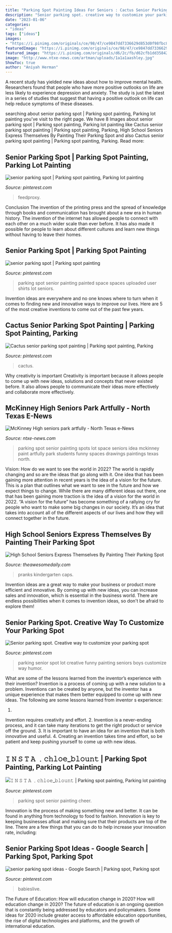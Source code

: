 ```yaml
---
title: "Parking Spot Painting Ideas For Seniors : Cactus Senior Parking Spot Painting"
description: "Senior parking spot. creative way to customize your parking spot"
date: "2023-01-06"
categories:
- "ideas"
tags: ["ideas"]
images:
- "https://i.pinimg.com/originals/ce/98/47/ce9847dd7336629d853d0f98fbc86336.jpg"
featuredImage: "https://i.pinimg.com/originals/ce/98/47/ce9847dd7336629d853d0f98fbc86336.jpg"
featured_image: "https://i.pinimg.com/originals/d6/2c/fb/d62cfb1dd35842ece6bc620275fbdc02.jpg"
image: "http://www.ntxe-news.com/artman/uploads/1a1a1aashley.jpg"
ShowToc: true
author: "Aniyah Herman"
---
```



A recent study has yielded new ideas about how to improve mental health. Researchers found that people who have more positive outlooks on life are less likely to experience depression and anxiety. The study is just the latest in a series of studies that suggest that having a positive outlook on life can help reduce symptoms of these diseases.

	

		
searching about senior parking spot | Parking spot painting, Parking lot painting you've visit to the right page. We have 8 Images about senior parking spot | Parking spot painting, Parking lot painting like Cactus senior parking spot painting | Parking spot painting, Parking, High School Seniors Express Themselves By Painting Their Parking Spot and also Cactus senior parking spot painting | Parking spot painting, Parking. Read more:
		
    
## Senior Parking Spot | Parking Spot Painting, Parking Lot Painting

<img loading=lazy src="https://i.pinimg.com/736x/eb/85/06/eb85060458081f5fb659e510135f7695.jpg" onerror="this.onerror=null;this.src='https://tse3.mm.bing.net/th?id=OIP.Lu99ANbgOfj-IBaY40XbBQHaJ3&amp;pid=15.1';" alt="senior parking spot | Parking spot painting, Parking lot painting">

_Source: pinterest.com_

>feedproxy. 

	

Conclusion
The invention of the printing press and the spread of knowledge through books and communication has brought about a new era in human history. The invention of the internet has allowed people to connect with each other on a much wider scale than ever before. It has also made it possible for people to learn about different cultures and learn new things without having to leave their homes.

    
## Senior Parking Spot | Parking Spot Painting

<img loading=lazy src="https://i.pinimg.com/originals/d6/2c/fb/d62cfb1dd35842ece6bc620275fbdc02.jpg" onerror="this.onerror=null;this.src='https://tse4.mm.bing.net/th?id=OIP.NdGzZPy7tNZYV-fRfsKJ2QHaIN&amp;pid=15.1';" alt="senior parking spot | Parking spot painting">

_Source: pinterest.com_

>parking spot senior painting painted space spaces uploaded user shirts lot seniors. 

	

Invention ideas are everywhere and no one knows where to turn when it comes to finding new and innovative ways to improve our lives. Here are 5 of the most creative inventions to come out of the past few years.

    
## Cactus Senior Parking Spot Painting | Parking Spot Painting, Parking

<img loading=lazy src="https://i.pinimg.com/originals/7d/39/15/7d3915834e74f273a5f4efb19e7d4bfc.jpg" onerror="this.onerror=null;this.src='https://tse2.mm.bing.net/th?id=OIP.bGo0DFuPwaKOS_MpLuM5JwHaJ4&amp;pid=15.1';" alt="Cactus senior parking spot painting | Parking spot painting, Parking">

_Source: pinterest.com_

>cactus. 

	

Why creativity is important
Creativity is important because it allows people to come up with new ideas, solutions and concepts that never existed before. It also allows people to communicate their ideas more effectively and collaborate more effectively.

    
## McKinney High Seniors Park Artfully - North Texas E-News

<img loading=lazy src="http://www.ntxe-news.com/artman/uploads/1a1a1aashley.jpg" onerror="this.onerror=null;this.src='https://tse2.mm.bing.net/th?id=OIP.6n6uV6SK9KHkpzbThzeF4wHaJ4&amp;pid=15.1';" alt="McKinney High seniors park artfully - North Texas e-News">

_Source: ntxe-news.com_

>parking spot senior painting spots lot space seniors idea mckinney paint artfully park students funny spaces drawings paintings texas north. 

	

Vision: How do we want to see the world in 2022?
The world is rapidly changing and so are the ideas that go along with it. One idea that has been gaining more attention in recent years is the idea of a vision for the future. This is a plan that outlines what we want to see in the future and how we expect things to change. While there are many different ideas out there, one that has been gaining more traction is the idea of a vision for the world in 2022. 
“A vision for the future” has become something of a rallying cry for people who want to make some big changes in our society. It’s an idea that takes into account all of the different aspects of our lives and how they will connect together in the future.

    
## High School Seniors Express Themselves By Painting Their Parking Spot

<img loading=lazy src="https://theawesomedaily.com/wp-content/uploads/2016/08/parking-spot-art-by-seniors-22-1.jpg" onerror="this.onerror=null;this.src='https://tse2.mm.bing.net/th?id=OIP.yN9L20xXzt0TkYD4sI3GnAHaID&amp;pid=15.1';" alt="High School Seniors Express Themselves By Painting Their Parking Spot">

_Source: theawesomedaily.com_

>pranks kindergarten caps. 

	

Invention ideas are a great way to make your business or product more efficient and innovative. By coming up with new ideas, you can increase sales and innovation, which is essential in the business world. There are endless possibilities when it comes to invention ideas, so don't be afraid to explore them!

    
## Senior Parking Spot. Creative Way To Customize Your Parking Spot

<img loading=lazy src="https://i.pinimg.com/originals/89/b8/10/89b810eff5d54bacf9c67dc06db96ff6.jpg" onerror="this.onerror=null;this.src='https://tse2.mm.bing.net/th?id=OIP.JhAeicS00w2qOMrhBGxS_AHaJ4&amp;pid=15.1';" alt="Senior parking spot. Creative way to customize your parking spot">

_Source: pinterest.com_

>parking senior spot lot creative funny painting seniors boys customize way humor. 

	

What are some of the lessons learned from the inventor’s experience with their invention?
Invention is a process of coming up with a new solution to a problem. Inventions can be created by anyone, but the inventor has a unique experience that makes them better equipped to come up with new ideas. The following are some lessons learned from inventor s experience:

1. 
Invention requires creativity and effort.
2. 
Invention is a never-ending process, and it can take many iterations to get the right product or service off the ground.
3. 
It is important to have an idea for an invention that is both innovative and useful. 
4. 
Creating an invention takes time and effort, so be patient and keep pushing yourself to come up with new ideas.

    
## 𝙸 𝙽 𝚂 𝚃 𝙰 ﹒𝚌𝚑𝚕𝚘𝚎_𝚋𝚕𝚘𝚞𝚗𝚝 | Parking Spot Painting, Parking Lot Painting

<img loading=lazy src="https://i.pinimg.com/originals/ce/98/47/ce9847dd7336629d853d0f98fbc86336.jpg" onerror="this.onerror=null;this.src='https://tse3.mm.bing.net/th?id=OIP.-r_6T2ncaB9c0WLovnbgtwHaNK&amp;pid=15.1';" alt="𝙸 𝙽 𝚂 𝚃 𝙰 ﹒𝚌𝚑𝚕𝚘𝚎_𝚋𝚕𝚘𝚞𝚗𝚝 | Parking spot painting, Parking lot painting">

_Source: pinterest.com_

>parking spot senior painting cheer. 

	

Innovation is the process of making something new and better. It can be found in anything from technology to food to fashion. Innovation is key to keeping businesses afloat and making sure that their products are top of the line. There are a few things that you can do to help increase your innovation rate, including:

    
## Senior Parking Spot Ideas - Google Search | Parking Spot, Parking Spot

<img loading=lazy src="https://i.pinimg.com/736x/f0/0f/66/f00f6688f22425ac6f029b328fdf188d.jpg" onerror="this.onerror=null;this.src='https://tse3.mm.bing.net/th?id=OIP.ZrO_mshL96UVT7dhK88hLwAAAA&amp;pid=15.1';" alt="senior parking spot ideas - Google Search | Parking spot, Parking spot">

_Source: pinterest.com_

>babieslive. 

	

The Future of Education: How will education change in 2020?
How will education change in 2020? The future of education is an ongoing question that is constantly being addressed by educators and policymakers. Some ideas for 2020 include greater access to affordable education opportunities, the rise of digital technologies and platforms, and the growth of international education.

